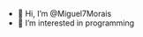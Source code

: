 - 👋 Hi, I’m @Miguel7Morais
- 👀 I’m interested in programming
<!---
Miguel7Morais/Miguel7Morais is a ✨ special ✨ repository because its `README.md` (this file) appears on your GitHub profile.
You can click the Preview link to take a look at your changes.
--->
